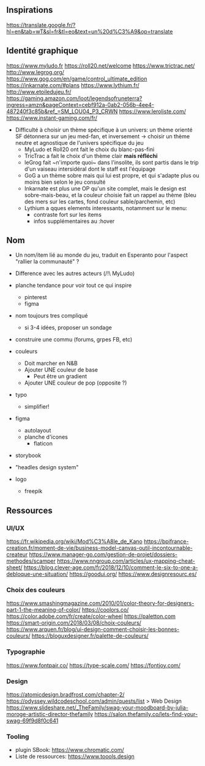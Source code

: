 ## Inspirations

https://translate.google.fr/?hl=en&tab=wT&sl=fr&tl=eo&text=un%20d%C3%A9&op=translate

## Identité graphique

https://www.myludo.fr
https://roll20.net/welcome
https://www.trictrac.net/
http://www.legrog.org/
https://www.gog.com/en/game/control_ultimate_edition
https://inkarnate.com/#plans
https://www.lythium.fr/
http://www.etoiledujeu.fr/
https://gaming.amazon.com/loot/legendsofruneterra?ingress=amzn&pageContext=cebf912a-0ab2-056b-4ee4-487240f3c85b&ref_=SM_LOU04_P3_CRWN
https://www.leroliste.com/
https://www.instant-gaming.com/fr/

- Difficulté à choisir un thème spécifique à un univers: un thème orienté SF détonnera sur un jeu med-fan, et inversement -> choisir un thème neutre et agnostique de l'univers spécifique du jeu
  - MyLudo et Roll20 ont fait le choix du blanc-pas-fini
  - TricTrac a fait le choix d'un thème clair **mais réfléchi**
  - leGrog fait ~n'importe quoi~ dans l'insolite, ils sont partis dans le trip d'un vaiseau intersidéral dont le staff est l'équipage
  - GoG a un thème sobre mais qui lui est propre, et qui s'adapte plus ou moins bien selon le jeu consulté
  - Inkarnate est plus une OP qu'un site complet, mais le design est sobre-mais-beau, et la couleur choisie fait un rappel au thème (bleu des mers sur les cartes, fond couleur sable/parchemin, etc)
  - Lythium a qques elements interessants, notamment sur le menu:
    - contraste fort sur les items
    - infos supplémentaires au :hover

## Nom

- Un nom/item lié au monde du jeu, traduit en Esperanto pour l'aspect "rallier la communauté" ?
- Difference avec les autres acteurs (/!\ MyLudo)

- planche tendance pour voir tout ce qui inspire
  - pinterest
  - figma
- nom toujours tres compliqué
  - si 3-4 idées, proposer un sondage
- construire une commu (forums, grpes FB, etc)

- couleurs
  - Doit marcher en N&B
  - Ajouter UNE couleur de base
    - Peut être un gradient
  - Ajouter UNE couleur de pop (opposite ?)
- typo
  - simplifier!
- figma
  - autolayout
  - planche d'icones
    - flaticon
- storybook
- "headles design system"
- logo
  - freepik

## Ressources

### UI/UX

https://fr.wikipedia.org/wiki/Mod%C3%A8le_de_Kano
https://bpifrance-creation.fr/moment-de-vie/business-model-canvas-outil-incontournable-createur
https://www.manager-go.com/gestion-de-projet/dossiers-methodes/scamper
https://www.nngroup.com/articles/ux-mapping-cheat-sheet/
https://blog.clever-age.com/fr/2018/12/10/comment-le-six-to-one-a-debloque-une-situation/
https://goodui.org/
https://www.designresourc.es/

### Choix des couleurs

https://www.smashingmagazine.com/2010/01/color-theory-for-designers-part-1-the-meaning-of-color/
https://coolors.co/
https://color.adobe.com/fr/create/color-wheel
https://paletton.com
https://smart-origin.com/2018/03/08/choix-couleurs/
https://www.arquen.fr/blog/ui-design-comment-choisir-les-bonnes-couleurs/
https://bloguxdesigner.fr/palette-de-couleurs/

### Typographie

https://www.fontpair.co/
https://type-scale.com/
https://fontjoy.com/

### Design

https://atomicdesign.bradfrost.com/chapter-2/
https://odyssey.wildcodeschool.com/admin/quests/list > Web Design
https://www.slideshare.net/_TheFamily/swag-your-moodboard-by-julia-moroge-artistic-director-thefamily
https://salon.thefamily.co/lets-find-your-swag-69f9d8f0c641

### Tooling

- plugin SBook: https://www.chromatic.com/
- Liste de ressources: https://www.toools.design
